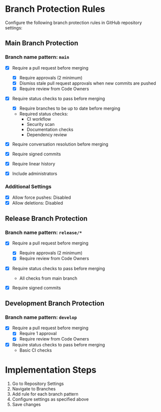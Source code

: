 # Branch Protection Rules

Configure the following branch protection rules in GitHub repository settings:

## Main Branch Protection

### Branch name pattern: `main`

- [x] Require a pull request before merging
  - [x] Require approvals (2 minimum)
  - [x] Dismiss stale pull request approvals when new commits are pushed
  - [x] Require review from Code Owners

- [x] Require status checks to pass before merging
  - [x] Require branches to be up to date before merging
  - Required status checks:
    - CI workflow
    - Security scan
    - Documentation checks
    - Dependency review

- [x] Require conversation resolution before merging

- [x] Require signed commits

- [x] Require linear history

- [x] Include administrators

### Additional Settings

- [x] Allow force pushes: Disabled
- [x] Allow deletions: Disabled

## Release Branch Protection

### Branch name pattern: `release/*`

- [x] Require a pull request before merging
  - [x] Require approvals (2 minimum)
  - [x] Require review from Code Owners

- [x] Require status checks to pass before merging
  - All checks from main branch

- [x] Require signed commits

## Development Branch Protection

### Branch name pattern: `develop`

- [x] Require a pull request before merging
  - [x] Require 1 approval
  - [x] Require review from Code Owners

- [x] Require status checks to pass before merging
  - Basic CI checks

# Implementation Steps

1. Go to Repository Settings
2. Navigate to Branches
3. Add rule for each branch pattern
4. Configure settings as specified above
5. Save changes
